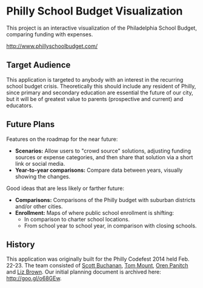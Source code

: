 # Philly School Budget Visualization
This project is an interactive visualization of the Philadelphia School Budget, comparing funding with expenses.

http://www.phillyschoolbudget.com/

## Target Audience
This application is targeted to anybody with an interest in the recurring school budget crisis. Theoretically this should include any resident of Philly, since primary and secondary education are essential the future of our city, but it will be of greatest value to parents (prospective and current) and educators.

## Future Plans
Features on the roadmap for the near future:
* **Scenarios:** Allow users to "crowd source" solutions, adjusting funding sources or expense categories, and then share that solution via a short link or social media.
* **Year-to-year comparisons:** Compare data between years, visually showing the changes.

Good ideas that are less likely or farther future: 
* **Comparisons:** Comparisons of the Philly budget with suburban districts and/or other cities.
* **Enrollment:** Maps of where public school enrollment is shifting:
  * In comparison to charter school locations.
  * From school year to school year, in comparison with closing schools.

## History
This application was originally built for the Philly Codefest 2014 held Feb. 22-23. The team consisted of [Scott Buchanan](@thescottsb), [Tom Mount](@tmountjr), [Oren Panitch](@opanitch) and [Liz Brown](@lizbrownsays). Our initial planning document is archived here: http://goo.gl/o68GEw.
